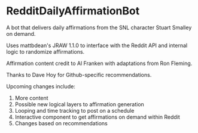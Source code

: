 # RedditDailyAffirmationBot
A bot that delivers daily affirmations from the SNL character Stuart Smalley on demand.

Uses mattbdean's JRAW 1.1.0 to interface with the Reddit API and internal logic to randomize affirmations.

Affirmation content credit to Al Franken with adaptations from Ron Fleming.

Thanks to Dave Hoy for Github-specific recommendations.

Upcoming changes include:

1) More content
2) Possible new logical layers to affirmation generation
3) Looping and time tracking to post on a schedule
4) Interactive component to get affirmations on demand within Reddit
5) Changes based on recommendations